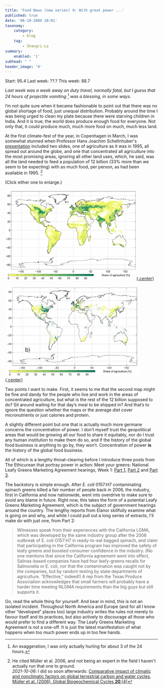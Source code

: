```yaml
---
title: 'Food News (new series) 9: With great power ...'
published: true
date: '06-10-2009 20:01'
taxonomy:
    category:
        - blog
    tag:
        - Shangri-La
summary:
    enabled: '1'
subhead: " "
header_image: '0'
---
```


Start: 95.4 Last week: ??.? This week: 88.7

_Last week was a week away on duty travel, normally fatal, but I guess that 24 hours of projectile vomiting [^fn1] was a blessing, in some ways._

I’m not quite sure when it became fashionable to point out that there was no global shortage of food, just unequal distribution. Probably around the time I was being urged to clean my plate because there were starving children in India. And it is true; the world does produce enough food for everyone. Not only that, it could produce much, much more food on much, much less land.

At the first climate-fest of the year, in Copenhagen in March, I was somewhat stunned when Professor Hans Joachim Schellnhuber's [presentation](https://web.archive.org/web/20080628190211/http://climatecongress.ku.dk:80/speakers/) included two slides, one of agriculture as it was in 1995, all spread out around the globe, and one that concentrated all agriculture into the most promising areas, ignoring all other land uses, which, he said, was all the land needed to feed a population of 12 billion (33% more than we seem to be expecting) with as much food, per person, as had been available in 1995. [^fn2]

(Click either one to enlarge.)

[![Actual distribution of major crop agriculture in 1995](Ag-1995-433x300.png){.center}](Ag-1995.png)

[![Agriculture optimised distribution to the most productive areas](Ag-Optimized-447x300.jpg){.center}](Ag-Optimized.jpg)

Two points I want to make. First, it seems to me that the second map might be fine and dandy for the people who live and work in the areas of concentrated agriculture, but what is the rest of the 12 billion supposed to do? Sit around waiting for that day’s meal to be shipped in? And that’s to ignore the question whether the maps or the average diet cover micronutrients or just calories and protein.

A slightly different point but one that is actually much more germane concerns the concentration of power. I don’t myself trust the geopolitical areas that would be growing all our food to share it equitably, nor do I trust any human institution to make them do so, and if the history of the global food business is anything to go by, they won’t. Concentration of power **is** the history of the global food business.

All of which is a lengthy throat-clearing before I introduce three posts from The Ethicurean that portray power in action: Meet your greens: National Leafy Greens Marketing Agreement hearings, Week 1: [Part 1](https://web.archive.org/web/20181028135853/http://www.ethicurean.com/2009/09/25/nlgma/), [Part 2](https://web.archive.org/web/20091001003932/http://www.ethicurean.com/2009/09/28/nlgma-2/) and [Part 3](https://web.archive.org/web/20091008004715/http://www.ethicurean.com/2009/10/04/nlgma-3/). 

The backstory is simple enough. After _E. coli_ 0157:H7 contaminating spinach greens killed a fair number of people back in 2006, the industry, first in California and now nationwide, went into overdrive to make sure to avoid any blame in future. Right now, this takes the form of a potential Leafy Greens Marketing Agreement, which is the subject of government hearings around the country. The lengthy reports from Elanor skillfully examine what is going on and why, and while I could pull out a long series of extracts, I'll make do with just one, from Part 2:

> Witnesses speak from their experiences with the California LGMA, which was developed by the same industry group after the 2006 outbreak of E. coli O157:H7 in ready-to-eat bagged spinach, and claim that participating in the California program has improved the safety of leafy greens and boosted consumer confidence in the industry. (No one mentions that since the California agreement went into effect, Salinas-based companies have had four leafy-greens recalls for Salmonella or E. coli, nor that the contamination was caught not by the companies, but by random testing by state departments of agriculture. “Effective,” indeed!) A rep from the Texas Produce Association acknowledges that small farmers will probably have a harder time meeting NLGMA requirements than the big guys but still supports it.

Go, read the whole thing for yourself. And bear in mind, this is not an isolated incident. Throughout North America and Europe (and for all I know other “developed” places too) large industry writes the rules not merely to favour itself and its practices, but also actively to discourage all those who would prefer to find a different way. The Leafy Greens Marketing Agreement is not a one-off. It is just the latest manifestation of what happens when too much power ends up in too few hands.

[^fn1]: An exaggeration; I was only actually hurling for about 3 of the 24 hours. 

[^fn2]: He cited Müller et al. 2006, and not being an expert in the field I haven't actually run that one to ground.  
_2021-10-06_: I did so soon afterwards: [Comparative impact of climatic and nonclimatic factors on global terrestrial carbon and water cycles, Müller et al. (2006), Global Biogeochemical Cycles **20**:(4)](https://agupubs.onlinelibrary.wiley.com/doi/full/10.1029/2006GB002742)
